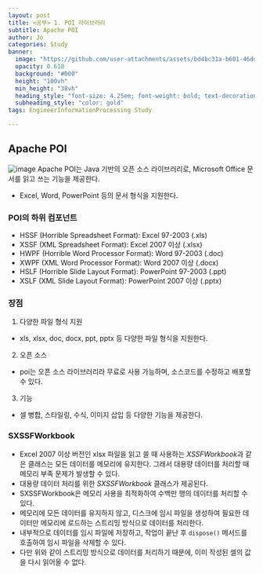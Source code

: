 ```yaml
---
layout: post
title: <공부> 1. POI 라이브러리
subtitle: Apache POI
author: Jo
categories: Study
banner:
  image: "https://github.com/user-attachments/assets/bd4bc31a-b601-46dd-8f47-6f8465153dc9"
  opacity: 0.618
  background: "#000"
  height: "100vh"
  min_height: "38vh"
  heading_style: "font-size: 4.25em; font-weight: bold; text-decoration: underline"
  subheading_style: "color: gold"
tags: EngineerInformationProcessing Study

---
```




## Apache POI

![image](https://github.com/user-attachments/assets/bd4bc31a-b601-46dd-8f47-6f8465153dc9)
Apache POI는 Java 기반의 오픈 소스 라이브러리로, Microsoft Office 문서를 읽고 쓰는 기능을 제공한다.<br>
- Excel, Word, PowerPoint 등의 문서 형식을 지원한다.

### POI의 하위 컴포넌트
  - HSSF (Horrible Spreadsheet Format): Excel 97-2003 (.xls)
  - XSSF (XML Spreadsheet Format): Excel 2007 이상 (.xlsx)
  - HWPF (Horrible Word Processor Format): Word 97-2003 (.doc)
  - XWPF (XML Word Processor Format): Word 2007 이상 (.docx)
  - HSLF (Horrible Slide Layout Format): PowerPoint 97-2003 (.ppt)
  - XSLF (XML Slide Layout Format): PowerPoint 2007 이상 (.pptx)

### 장점
1. 다양한 파일 형식 지원
  - xls, xlsx, doc, docx, ppt, pptx 등 다양한 파일 형식을 지원한다.
2. 오픈 소스
  - poi는 오픈 소스 라이브러리라 무료로 사용 가능하며, 소스코드를 수정하고 배포할 수 있다.
3. 기능
  - 셀 병합, 스타일링, 수식, 이미지 삽입 등 다양한 기능을 제공한다.

### SXSSFWorkbook
 - Excel 2007 이상 버전인 xlsx 파일을 읽고 쓸 때 사용하는 *XSSFWorkbook*과 같은 클래스는 모든 데이터를 메모리에 유지한다. 그래서 대용량 데이터를 처리할 때 메모리 부족 문제가 발생할 수 있다.
 - 대용량 데이터 처리를 위한 *SXSSFWorkbook* 클래스가 제공된다.
 - SXSSFWorkbook은 메모리 사용을 최적화하여 수백만 행의 데이터를 처리할 수 있다.
 - 메모리에 모든 데이터를 유지하지 않고, 디스크에 임시 파일을 생성하여 필요한 데이터만 메모리에 로드하는 스트리밍 방식으로 데이터를 처리한다.
 - 내부적으로 데이터를 임시 파일에 저장하고, 작업이 끝난 후 ``dispose()`` 메서드를 호출하여 임시 파일을 삭제할 수 있다.
 - 다만 위와 같이 스트리밍 방식으로 데이터를 처리하기 때문에, 이미 작성된 셀의 값을 다시 읽어올 수 없다.






